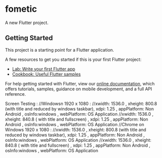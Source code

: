 # fometic

A new Flutter project.

## Getting Started

This project is a starting point for a Flutter application.

A few resources to get you started if this is your first Flutter project:

- [Lab: Write your first Flutter app](https://flutter.dev/docs/get-started/codelab)
- [Cookbook: Useful Flutter samples](https://flutter.dev/docs/cookbook)

For help getting started with Flutter, view our
[online documentation](https://flutter.dev/docs), which offers tutorials,
samples, guidance on mobile development, and a full API reference.

Screen Testing :
//Windowsn 1920 x 1080 :
//xwidth: 1536.0 , xheight: 800.8 (with title and reduced by windows taskbar), xdpi: 1.25 , appPlatform: Non Android , osInfo:windows , webPlatform: OS Application
//xwidth: 1536.0 , xheight: 840.8 ( with title and fullscreen) , xdpi: 1.25 , appPlatform: Non Android , osInfo:windows , webPlatform: OS Application
//Chrome on Windows  1920 x 1080 :
//xwidth: 1536.0 , xheight: 800.8 (with title and reduced by windows taskbar), xdpi: 1.25 , appPlatform: Non Android , osInfo:windows , webPlatform: OS Application
//xwidth: 1536.0 , xheight: 840.8 ( with title and fullscreen) , xdpi: 1.25 , appPlatform: Non Android , osInfo:windows , webPlatform: OS Application
